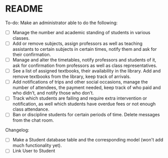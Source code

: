 # README

To-do:
Make an administrator able to do the following:
- [ ] Manage the number and academic standing of students in various classes.
- [ ] Add or remove subjects, assign professors as well as teaching assistants to certain subjects in certain times, notify them and ask for their confirmation.
- [ ] Manage and alter the timetables, notify professors and students of it, ask for confirmation from professors as well as class representatives.
- [ ] See a list of assigned textbooks, their availability in the library. Add and remove textbooks from the library, keep track of arrivals.
- [ ] Add notifications of trips and other social occasions, manage the number of attendees, the payment needed, keep track of who paid and who didn’t, and notify those who don’t.
- [ ] Track which students are failing and require extra intervention or notification, as well which students have overdue fees or not enough class attendance.
- [ ] Ban or discipline students for certain periods of time. Delete messages from the chat room.

Changelog:
- [ ] Make a Student database table and the corresponding model (won't add much functionality yet).
- [ ] Link User to Student